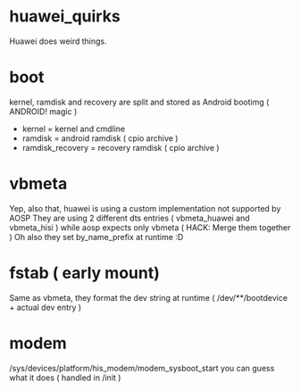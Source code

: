 # huawei_quirks

Huawei does weird things.

# boot
kernel, ramdisk and recovery are split and stored as Android bootimg ( ANDROID! magic )
* kernel = kernel and cmdline
* ramdisk = android ramdisk ( cpio archive )
* ramdisk_recovery = recovery ramdisk ( cpio archive )

# vbmeta
Yep, also that, huawei is using a custom implementation not supported by AOSP
They are using 2 different dts entries ( vbmeta_huawei and vbmeta_hisi ) while aosp expects only vbmeta ( HACK: Merge them together )
Oh also they set by_name_prefix at runtime :D

# fstab ( early mount)
Same as vbmeta, they format the dev string at runtime ( /dev/**/bootdevice + actual dev entry )

# modem
/sys/devices/platform/his_modem/modem_sysboot_start you can guess what it does ( handled in /init )
